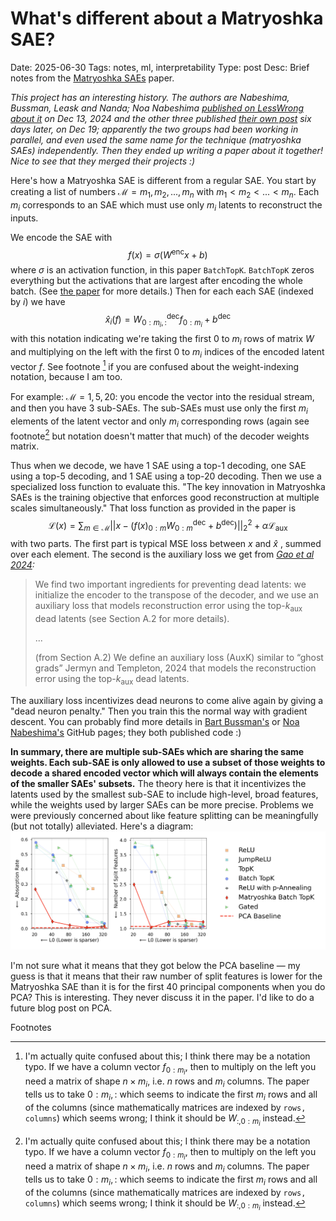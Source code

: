 # What's different about a Matryoshka SAE?
Date: 2025-06-30
Tags: notes, ml, interpretability
Type: post
Desc:  Brief notes from the [Matryoshka SAEs](https://arxiv.org/pdf/2503.17547) paper.

*This project has an interesting history. The authors are Nabeshima, Bussman, Leask and Nanda; Noa Nabeshima [published on LessWrong about it](https://www.lesswrong.com/posts/zbebxYCqsryPALh8C/matryoshka-sparse-autoencoders) on Dec 13, 2024 and the other three published [their own post](https://www.lesswrong.com/posts/rKM9b6B2LqwSB5ToN/learning-multi-level-features-with-matryoshka-saes) six days later, on Dec 19; apparently the two groups had been working in parallel, and even used the same name for the technique (matryoshka SAEs) independently. Then they ended up writing a paper about it together! Nice to see that they merged their projects :)* 

Here's how a Matryoshka SAE is different from a regular SAE. You start by creating a list of numbers $\mathcal{M}=m_1, m_2, ...,m_n$ with $m_1 < m_2 <... < m_n$. Each $m_i$ corresponds to an SAE which must use only $m_i$ latents to reconstruct the inputs.

We encode the SAE with 
$$f(x) = \sigma(W^{\text{enc}}x + b)$$
where $\sigma$ is an activation function, in this paper `BatchTopK`. `BatchTopK` zeros everything but the activations that are largest after encoding the whole batch. (See [the paper](https://arxiv.org/pdf/2503.17547) for more details.) Then for each each SAE (indexed by $i$) we have 
$$\hat{x}_i(f) = W^{\text{dec}}_{0:m_i, :}f_{0:m_i}+b^{\text{dec}}$$
with this notation indicating we're taking the first 0 to $m_i$ rows of matrix $W$ and multiplying on the left with the first 0 to $m_i$ indices of the encoded latent vector $f$. See footnote [^1] if you are confused about the weight-indexing notation, because I am too. 

For example: $\mathcal{M} = 1,5,20$: you encode the vector into the residual stream, and then you have 3 sub-SAEs. The sub-SAEs must use only the first $m_i$ elements of the latent vector and only $m_i$ corresponding rows (again see footnote[^1] but notation doesn't matter that much) of the decoder weights matrix.

Thus when we decode, we have 1 SAE using a top-1 decoding, one SAE using a top-5 decoding, and 1 SAE using a top-20 decoding. Then we use a specialized loss function to evaluate this. "The key innovation in Matryoshka SAEs is the training objective that enforces good reconstruction at multiple scales simultaneously." That loss function as provided in the paper is $$\mathcal{L}(x) = \sum_{m \in \mathcal{M}}||x-(f(x)_{0:m}W^\text{dec}_{0:m}+b^{\text{dec}})||^2_2 +\alpha\mathcal{L}_{\text{aux}}$$
with two parts. The first part is typical MSE loss between $x$ and $\hat{x}$ , summed over each element. The second is the auxiliary loss we get from *[Gao et al 2024](https://arxiv.org/pdf/2406.04093):* 


> We find two important ingredients for preventing dead latents: we initialize the encoder to the transpose of the decoder, and we use an auxiliary loss that models reconstruction error using the top-$k_{\text{aux}}$ dead latents (see Section A.2 for more details).
> 
> ...
> 
> (from Section A.2) We define an auxiliary loss (AuxK) similar to “ghost grads” Jermyn and Templeton, 2024 that models the reconstruction error using the top-$k_{\text{aux}}$ dead latents. 

The auxiliary loss incentivizes dead neurons to come alive again by giving a "dead neuron penalty." Then you train this the normal way with gradient descent. You can probably find more details in [Bart Bussman's](https://github.com/bartbussmann/matryoshka_sae) or [Noa Nabeshima's](https://github.com/noanabeshima/matryoshka-saes) GitHub pages; they both published code :) 

**In summary, there are multiple sub-SAEs which are sharing the same weights. Each sub-SAE is only allowed to use a subset of those weights to decode a shared encoded vector which will always contain the elements of the smaller SAEs' subsets.** The theory here is that it incentivizes the latents used by the smallest sub-SAE to include high-level, broad features, while the weights used by larger SAEs can be more precise. Problems we were previously concerned about like feature splitting can be meaningfully (but not totally) alleviated. Here's a diagram: 
![](static/images/matryoshka-saes-1.png)

I'm not sure what it means that they got below the PCA baseline — my guess is that it means that their raw number of split features is lower for the Matryoshka SAE than it is for the first 40 principal components when you do PCA? This is interesting. They never discuss it in the paper. I'd like to do a future blog post on PCA.

<p class="footnote-header">Footnotes</p>

[^1]: I'm actually quite confused about this; I think there may be a notation typo. If we have a column vector $f_{0:m_i}$, then to multiply on the left you need a matrix of shape $n \times m_i$, i.e. $n$ rows and $m_i$ columns. The paper tells us to take $0:m_i, :$ which seems to indicate the first $m_i$ rows and all of the columns (since mathematically matrices are indexed by `rows, columns`) which seems wrong; I think it should be $W_{:,0:m_i}$ instead. 
